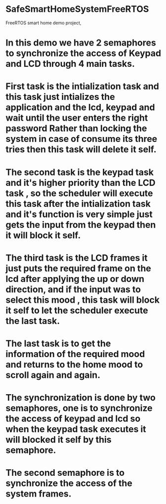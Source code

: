 # SafeSmartHomeSystemFreeRTOS
FreeRTOS smart home demo project,

# In this demo we have 2 semaphores to synchronize the access of Keypad and LCD through 4 main tasks.

# First task is the intialization task and this task just intializes the application and the lcd, keypad and wait until the user enters the right password Rather than locking the system in case of consume its three tries then this task will delete it self.

# The second task is the keypad task and it's higher priority than the LCD task , so the scheduler will execute this task after the intialization task and it's function is very simple just gets the input from the keypad then it will block it self.

# The third task is the LCD frames it just puts the required frame on the lcd after applying the up or down direction, and if the input was to select this mood , this task will block it self to let the scheduler execute the last task.

# The last task is to get the information of the required mood and returns to the home mood to scroll again and again.

# The synchronization is done by two semaphores, one is to synchronize the access of keypad and lcd so when the keypad task executes it will blocked it self by this semaphore.

# The second semaphore is to synchronize the access of the system frames.